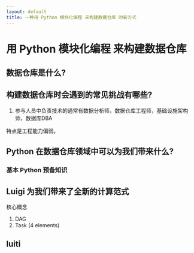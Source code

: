 ```yaml
---
layout: default
title: 一种用 Python 模块化编程 来构建数据仓库 的新方式
---
```


# **用 Python 模块化编程 来构建数据仓库**


## 数据仓库是什么?


## 构建数据仓库时会遇到的常见挑战有哪些?
1.  参与人员中负责技术的通常有数据分析师，数据仓库工程师，基础设施架构师，数据库DBA

特点是工程能力偏弱。


## Python 在数据仓库领域中可以为我们带来什么?

### 基本 Python 预备知识

## Luigi 为我们带来了全新的计算范式

核心概念

1. DAG
2. Task (4 elements)

## luiti



